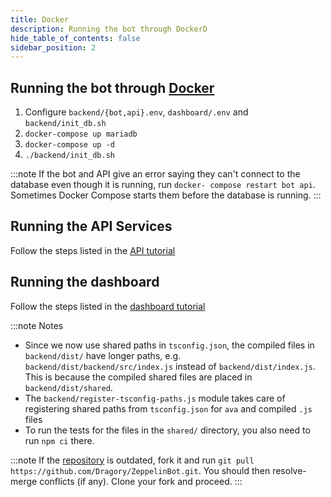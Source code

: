 ```yaml
---
title: Docker
description: Running the bot through DockerD
hide_table_of_contents: false
sidebar_position: 2
---
```


## Running the bot through [Docker](https://www.docker.com/)
1. Configure `backend/{bot,api}.env`, `dashboard/.env` and `backend/init_db.sh`
2. `docker-compose up mariadb`
3. `docker-compose up -d`
4. `./backend/init_db.sh`

:::note
If the bot and API give an error saying they can't connect to the database even though it is running, run
`docker- compose restart bot api`. Sometimes Docker Compose starts them before the database is running.
:::

## Running the API Services
Follow the steps listed in the [API tutorial](/docs/services/api.md)

## Running the dashboard
Follow the steps listed in the [dashboard tutorial](/docs/services/dashboard.md)

:::note Notes
 - Since we now use shared paths in `tsconfig.json`, the compiled files in `backend/dist/` have longer paths, e.g. 
`backend/dist/backend/src/index.js` instead of `backend/dist/index.js`. This is because the compiled shared files are
placed in `backend/dist/shared`.
 - The `backend/register-tsconfig-paths.js` module takes care of registering shared paths from `tsconfig.json` for `ava`
and compiled `.js` files
 - To run the tests for the files in the `shared/` directory, you also need to run `npm ci` there.

:::note
If the [repository](https://github.com/Benricheson101/ZeppelinBot) is outdated, fork it and run
`git pull https://github.com/Dragory/ZeppelinBot.git`. You should then resolve-merge conflicts (if any). Clone your fork
and proceed.
:::